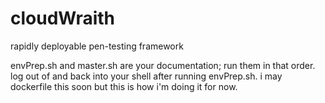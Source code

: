# cloudWraith
rapidly deployable pen-testing framework

envPrep.sh and master.sh are your documentation; run them in that order.
log out of and back into your shell after running envPrep.sh.
i may dockerfile this soon but this is how i'm doing it for now.